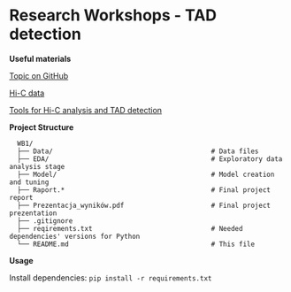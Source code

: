 # Research Workshops - TAD detection

**Useful materials**

[Topic on GitHub](https://github.com/topics/3d-genome)

[Hi-C data](https://github.com/mdozmorov/HiC_data)

[Tools for Hi-C analysis and TAD detection](https://github.com/mdozmorov/HiC_tools?tab=readme-ov-file)

**Project Structure**

```
  WB1/
  ├── Data/                                        # Data files
  ├── EDA/                                         # Exploratory data analysis stage
  ├── Model/                                       # Model creation and tuning
  ├── Raport.*                                     # Final project report
  ├── Prezentacja_wyników.pdf                      # Final project prezentation
  ├── .gitignore                                                   
  ├── reqirements.txt                              # Needed dependencies' versions for Python
  └── README.md                                    # This file
```

**Usage**

Install dependencies: `pip install -r requirements.txt`
